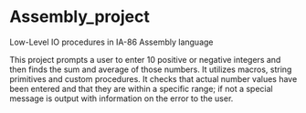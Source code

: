 # Assembly_project
Low-Level IO procedures in IA-86 Assembly language

This project prompts a user to enter 10 positive or negative integers and then finds the sum and average of those numbers. It utilizes macros, string primitives and custom procedures. It checks that actual number values have been entered and that they are within a specific range; if not a special message is output with information on the error to the user.
